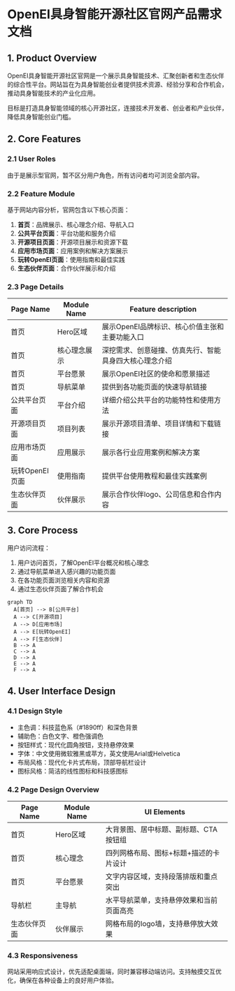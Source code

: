 # OpenEI具身智能开源社区官网产品需求文档

## 1. Product Overview
OpenEI具身智能开源社区官网是一个展示具身智能技术、汇聚创新者和生态伙伴的综合性平台。网站旨在为具身智能创业者提供技术资源、经验分享和合作机会，推动具身智能技术的产业化应用。

目标是打造具身智能领域的核心开源社区，连接技术开发者、创业者和产业伙伴，降低具身智能创业门槛。

## 2. Core Features

### 2.1 User Roles
由于是展示型官网，暂不区分用户角色，所有访问者均可浏览全部内容。

### 2.2 Feature Module
基于网站内容分析，官网包含以下核心页面：
1. **首页**：品牌展示、核心理念介绍、导航入口
2. **公共平台页面**：平台功能和服务介绍
3. **开源项目页面**：开源项目展示和资源下载
4. **应用市场页面**：应用案例和解决方案展示
5. **玩转OpenEI页面**：使用指南和最佳实践
6. **生态伙伴页面**：合作伙伴展示和介绍

### 2.3 Page Details

| Page Name | Module Name | Feature description |
|-----------|-------------|---------------------|
| 首页 | Hero区域 | 展示OpenEI品牌标识、核心价值主张和主要功能入口 |
| 首页 | 核心理念展示 | 深挖需求、创意碰撞、仿真先行、智能具身四大核心理念介绍 |
| 首页 | 平台愿景 | 展示OpenEI社区的使命和愿景描述 |
| 首页 | 导航菜单 | 提供到各功能页面的快速导航链接 |
| 公共平台页面 | 平台介绍 | 详细介绍公共平台的功能特性和使用方法 |
| 开源项目页面 | 项目列表 | 展示开源项目清单、项目详情和下载链接 |
| 应用市场页面 | 应用展示 | 展示各行业应用案例和解决方案 |
| 玩转OpenEI页面 | 使用指南 | 提供平台使用教程和最佳实践案例 |
| 生态伙伴页面 | 伙伴展示 | 展示合作伙伴logo、公司信息和合作内容 |

## 3. Core Process
用户访问流程：
1. 用户访问首页，了解OpenEI平台概况和核心理念
2. 通过导航菜单进入感兴趣的功能页面
3. 在各功能页面浏览相关内容和资源
4. 通过生态伙伴页面了解合作机会

```mermaid
graph TD
  A[首页] --> B[公共平台]
  A --> C[开源项目]
  A --> D[应用市场]
  A --> E[玩转OpenEI]
  A --> F[生态伙伴]
  B --> A
  C --> A
  D --> A
  E --> A
  F --> A
```

## 4. User Interface Design
### 4.1 Design Style
- 主色调：科技蓝色系（#1890ff）和深色背景
- 辅助色：白色文字、橙色强调色
- 按钮样式：现代化圆角按钮，支持悬停效果
- 字体：中文使用微软雅黑或苹方，英文使用Arial或Helvetica
- 布局风格：现代化卡片式布局，顶部导航栏设计
- 图标风格：简洁的线性图标和科技感图标

### 4.2 Page Design Overview

| Page Name | Module Name | UI Elements |
|-----------|-------------|-------------|
| 首页 | Hero区域 | 大背景图、居中标题、副标题、CTA按钮组 |
| 首页 | 核心理念 | 四列网格布局、图标+标题+描述的卡片设计 |
| 首页 | 平台愿景 | 文字内容区域，支持段落排版和重点突出 |
| 导航栏 | 主导航 | 水平导航菜单，支持悬停效果和当前页面高亮 |
| 生态伙伴页面 | 伙伴展示 | 网格布局的logo墙，支持悬停放大效果 |

### 4.3 Responsiveness
网站采用响应式设计，优先适配桌面端，同时兼容移动端访问。支持触摸交互优化，确保在各种设备上的良好用户体验。